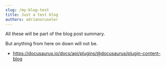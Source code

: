 ```yaml
---
slug: /my-blog-test
title: Just a test blog
authors: adrianoruseler
---
```


All these will be part of the blog post summary.

<!-- truncate -->

But anything from here on down will not be.

- https://docusaurus.io/docs/api/plugins/@docusaurus/plugin-content-blog



